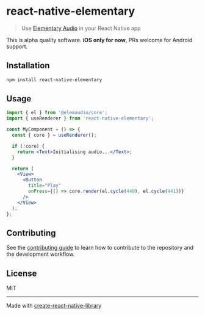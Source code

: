 # react-native-elementary

> Use [Elementary Audio][elem] in your React Native app

This is alpha quality software. **iOS only for now**, PRs welcome for Android support.

[elem]: https://elementary.audio

## Installation

```sh
npm install react-native-elementary
```

## Usage

```jsx
import { el } from '@elemaudio/core';
import { useRenderer } from 'react-native-elementary';

const MyComponent = () => {
  const { core } = useRenderer();

  if (!core) {
    return <Text>Initialising audio...</Text>;
  }

  return (
    <View>
      <Button
        title="Play"
        onPress={() => core.render(el.cycle(440), el.cycle(441))}
      />
    </View>
  );
};
```

## Contributing

See the [contributing guide](CONTRIBUTING.md) to learn how to contribute to the repository and the development workflow.

## License

MIT

---

Made with [create-react-native-library](https://github.com/callstack/react-native-builder-bob)
